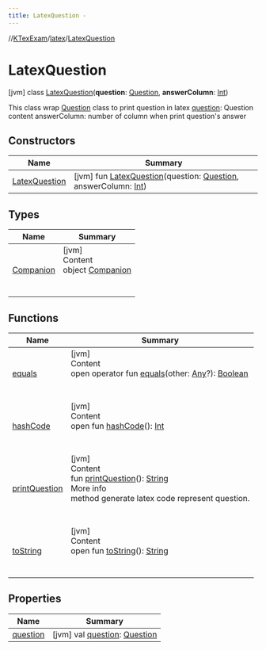 ```yaml
---
title: LatexQuestion -
---
```

//[KTexExam](../../index.md)/[latex](../index.md)/[LatexQuestion](index.md)



# LatexQuestion  
 [jvm] class [LatexQuestion](index.md)(**question**: [Question](../../core/-question/index.md), **answerColumn**: [Int](https://kotlinlang.org/api/latest/jvm/stdlib/kotlin/-int/index.html))

This class wrap [Question](../../core/-question/index.md) class to print question in latex [question](question.md): Question content answerColumn: number of column when print question's answer

   


## Constructors  
  
|  Name|  Summary| 
|---|---|
| <a name="latex/LatexQuestion/LatexQuestion/#core.Question#kotlin.Int/PointingToDeclaration/"></a>[LatexQuestion](-latex-question.md)| <a name="latex/LatexQuestion/LatexQuestion/#core.Question#kotlin.Int/PointingToDeclaration/"></a> [jvm] fun [LatexQuestion](-latex-question.md)(question: [Question](../../core/-question/index.md), answerColumn: [Int](https://kotlinlang.org/api/latest/jvm/stdlib/kotlin/-int/index.html))   <br>


## Types  
  
|  Name|  Summary| 
|---|---|
| <a name="latex/LatexQuestion.Companion///PointingToDeclaration/"></a>[Companion](-companion/index.md)| <a name="latex/LatexQuestion.Companion///PointingToDeclaration/"></a>[jvm]  <br>Content  <br>object [Companion](-companion/index.md)  <br><br><br>


## Functions  
  
|  Name|  Summary| 
|---|---|
| <a name="kotlin/Any/equals/#kotlin.Any?/PointingToDeclaration/"></a>[equals](-companion/index.md#%5Bkotlin%2FAny%2Fequals%2F%23kotlin.Any%3F%2FPointingToDeclaration%2F%5D%2FFunctions%2F-1181323363)| <a name="kotlin/Any/equals/#kotlin.Any?/PointingToDeclaration/"></a>[jvm]  <br>Content  <br>open operator fun [equals](-companion/index.md#%5Bkotlin%2FAny%2Fequals%2F%23kotlin.Any%3F%2FPointingToDeclaration%2F%5D%2FFunctions%2F-1181323363)(other: [Any](https://kotlinlang.org/api/latest/jvm/stdlib/kotlin/-any/index.html)?): [Boolean](https://kotlinlang.org/api/latest/jvm/stdlib/kotlin/-boolean/index.html)  <br><br><br>
| <a name="kotlin/Any/hashCode/#/PointingToDeclaration/"></a>[hashCode](-companion/index.md#%5Bkotlin%2FAny%2FhashCode%2F%23%2FPointingToDeclaration%2F%5D%2FFunctions%2F-1181323363)| <a name="kotlin/Any/hashCode/#/PointingToDeclaration/"></a>[jvm]  <br>Content  <br>open fun [hashCode](-companion/index.md#%5Bkotlin%2FAny%2FhashCode%2F%23%2FPointingToDeclaration%2F%5D%2FFunctions%2F-1181323363)(): [Int](https://kotlinlang.org/api/latest/jvm/stdlib/kotlin/-int/index.html)  <br><br><br>
| <a name="latex/LatexQuestion/printQuestion/#/PointingToDeclaration/"></a>[printQuestion](print-question.md)| <a name="latex/LatexQuestion/printQuestion/#/PointingToDeclaration/"></a>[jvm]  <br>Content  <br>fun [printQuestion](print-question.md)(): [String](https://kotlinlang.org/api/latest/jvm/stdlib/kotlin/-string/index.html)  <br>More info  <br>method generate latex code represent question.  <br><br><br>
| <a name="kotlin/Any/toString/#/PointingToDeclaration/"></a>[toString](-companion/index.md#%5Bkotlin%2FAny%2FtoString%2F%23%2FPointingToDeclaration%2F%5D%2FFunctions%2F-1181323363)| <a name="kotlin/Any/toString/#/PointingToDeclaration/"></a>[jvm]  <br>Content  <br>open fun [toString](-companion/index.md#%5Bkotlin%2FAny%2FtoString%2F%23%2FPointingToDeclaration%2F%5D%2FFunctions%2F-1181323363)(): [String](https://kotlinlang.org/api/latest/jvm/stdlib/kotlin/-string/index.html)  <br><br><br>


## Properties  
  
|  Name|  Summary| 
|---|---|
| <a name="latex/LatexQuestion/question/#/PointingToDeclaration/"></a>[question](question.md)| <a name="latex/LatexQuestion/question/#/PointingToDeclaration/"></a> [jvm] val [question](question.md): [Question](../../core/-question/index.md)   <br>

